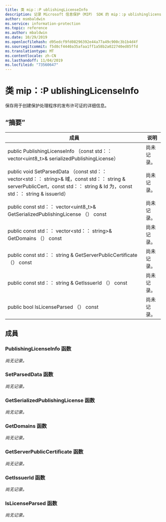 ```yaml
---
title: 类 mip：:P ublishingLicenseInfo
description: 记录 Microsoft 信息保护（MIP） SDK 的 mip：:p ublishinglicenseinfo 类。
author: msmbaldwin
ms.service: information-protection
ms.topic: reference
ms.author: mbaldwin
ms.date: 10/29/2019
ms.openlocfilehash: d95edcf9fd08296392e44a77a49c900c3b1b4d4f
ms.sourcegitcommit: f5d8cf4440a35afaa1ff1a58b2a022740ed85ffd
ms.translationtype: MT
ms.contentlocale: zh-CN
ms.lasthandoff: 11/04/2019
ms.locfileid: "73560647"
---
```

# <a name="class-mippublishinglicenseinfo"></a>类 mip：:P ublishingLicenseInfo 
保存用于创建保护处理程序的发布许可证的详细信息。
  
## <a name="summary"></a>“摘要”
 成員                        | 说明                                
--------------------------------|---------------------------------------------
public PublishingLicenseInfo （const std：： vector\<uint8_t\>& serializedPublishingLicense）  | 尚未记录。
public void SetParsedData （const std：： vector\<std：： string\>& 域，const std：： string & serverPublicCert，const std：： string & Id 为，const std：： string & issuerId）  | 尚未记录。
public const std：： vector\<uint8_t\>& GetSerializedPublishingLicense （） const  | 尚未记录。
public const std：： vector\<std：： string\>& GetDomains （） const  | 尚未记录。
public const std：： string & GetServerPublicCertificate （） const  | 尚未记录。
public const std：： string & GetIssuerId （） const  | 尚未记录。
public bool IsLicenseParsed （） const  | 尚未记录。
  
## <a name="members"></a>成員
  
### <a name="publishinglicenseinfo-function"></a>PublishingLicenseInfo 函数
_尚无记录。_

  
### <a name="setparseddata-function"></a>SetParsedData 函数
_尚无记录。_

  
### <a name="getserializedpublishinglicense-function"></a>GetSerializedPublishingLicense 函数
_尚无记录。_

  
### <a name="getdomains-function"></a>GetDomains 函数
_尚无记录。_

  
### <a name="getserverpubliccertificate-function"></a>GetServerPublicCertificate 函数
_尚无记录。_

  
### <a name="getissuerid-function"></a>GetIssuerId 函数
_尚无记录。_

  
### <a name="islicenseparsed-function"></a>IsLicenseParsed 函数
_尚无记录。_
